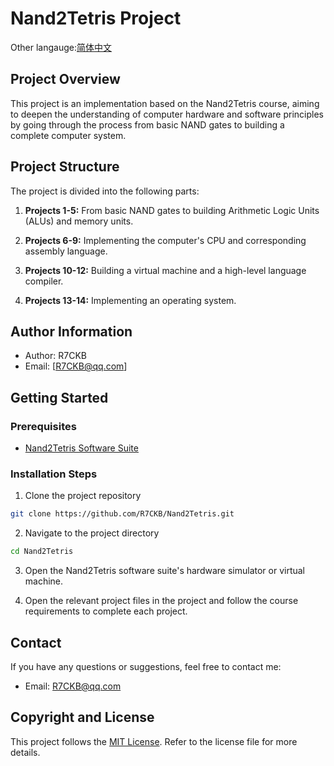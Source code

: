 # Nand2Tetris Project

Other langauge:[简体中文](README_CN.md)


## Project Overview

This project is an implementation based on the Nand2Tetris course, aiming to deepen the understanding of computer hardware and software principles by going through the process from basic NAND gates to building a complete computer system.

## Project Structure

The project is divided into the following parts:

1. **Projects 1-5:** From basic NAND gates to building Arithmetic Logic Units (ALUs) and memory units.

2. **Projects 6-9:** Implementing the computer's CPU and corresponding assembly language.

3. **Projects 10-12:** Building a virtual machine and a high-level language compiler.

4. **Projects 13-14:** Implementing an operating system.

## Author Information

- Author: R7CKB
- Email: [R7CKB@qq.com]

## Getting Started

### Prerequisites

- [Nand2Tetris Software Suite](https://www.nand2tetris.org/software)

### Installation Steps

1. Clone the project repository

```bash
git clone https://github.com/R7CKB/Nand2Tetris.git
```

2. Navigate to the project directory

```bash
cd Nand2Tetris
```

3. Open the Nand2Tetris software suite's hardware simulator or virtual machine.

4. Open the relevant project files in the project and follow the course requirements to complete each project.

## Contact

If you have any questions or suggestions, feel free to contact me:

- Email: R7CKB@qq.com

## Copyright and License

This project follows the [MIT License](LICENSE). Refer to the license file for more details.
